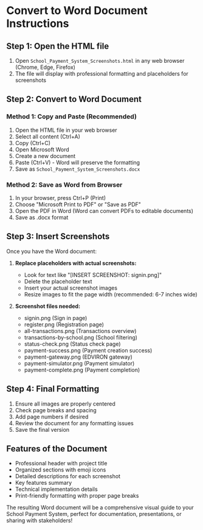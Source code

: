 # Convert to Word Document Instructions

## Step 1: Open the HTML file
1. Open `School_Payment_System_Screenshots.html` in any web browser (Chrome, Edge, Firefox)
2. The file will display with professional formatting and placeholders for screenshots

## Step 2: Convert to Word Document

### Method 1: Copy and Paste (Recommended)
1. Open the HTML file in your web browser
2. Select all content (Ctrl+A)
3. Copy (Ctrl+C)
4. Open Microsoft Word
5. Create a new document
6. Paste (Ctrl+V) - Word will preserve the formatting
7. Save as `School_Payment_System_Screenshots.docx`

### Method 2: Save as Word from Browser
1. In your browser, press Ctrl+P (Print)
2. Choose "Microsoft Print to PDF" or "Save as PDF"
3. Open the PDF in Word (Word can convert PDFs to editable documents)
4. Save as .docx format

## Step 3: Insert Screenshots
Once you have the Word document:

1. **Replace placeholders with actual screenshots:**
   - Look for text like "[INSERT SCREENSHOT: signin.png]"
   - Delete the placeholder text
   - Insert your actual screenshot images
   - Resize images to fit the page width (recommended: 6-7 inches wide)

2. **Screenshot files needed:**
   - signin.png (Sign in page)
   - register.png (Registration page)
   - all-transactions.png (Transactions overview)
   - transactions-by-school.png (School filtering)
   - status-check.png (Status check page)
   - payment-success.png (Payment creation success)
   - payment-gateway.png (EDVIRON gateway)
   - payment-simulator.png (Payment simulator)
   - payment-complete.png (Payment completion)

## Step 4: Final Formatting
1. Ensure all images are properly centered
2. Check page breaks and spacing
3. Add page numbers if desired
4. Review the document for any formatting issues
5. Save the final version

## Features of the Document
- Professional header with project title
- Organized sections with emoji icons
- Detailed descriptions for each screenshot
- Key features summary
- Technical implementation details
- Print-friendly formatting with proper page breaks

The resulting Word document will be a comprehensive visual guide to your School Payment System, perfect for documentation, presentations, or sharing with stakeholders!